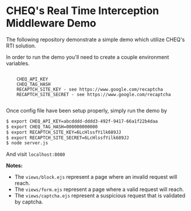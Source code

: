 # CHEQ's Real Time Interception Middleware Demo

The following repository demonstrate a simple demo which utilize CHEQ's RTI solution.

In order to run the demo you'll need to create a couple environment variables.

```code

    CHEQ_API_KEY
    CHEQ_TAG_HASH
    RECAPTCH_SITE_KEY - see https://www.google.com/recaptcha
    RECAPTCH_SITE_SECRET - see https://www.google.com/recaptcha
    
```
Once config file have been setup properly, simply run the demo by

````bash
$ export CHEQ_API_KEY=abcdddd-dddd3-492f-9417-66a1f22b4daa 
$ export CHEQ_TAG_HASH=000000000000 
$ export RECAPTCH_SITE_KEY=6LcHlssfYilk689JJ 
$ export RECAPTCH_SITE_SECRET=6LcHlssfYilk689JJ 
$ node server.js
````

And visit  `localhost:8080`

**Notes:**
* The `views/block.ejs` represent a page where an invalid request will reach.
* The `views/form.ejs` represent a page where a valid request will reach.
* The `views/captcha.ejs` represent a suspicious request that is validated by captcha.
